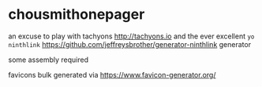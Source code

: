 chousmithonepager
=================
an excuse to play with tachyons http://tachyons.io and the ever excellent `yo ninthlink` https://github.com/jeffreysbrother/generator-ninthlink generator

some assembly required

favicons bulk generated via https://www.favicon-generator.org/
